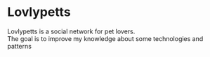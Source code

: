 # Lovlypetts  
Lovlypetts is a social network for pet lovers.  
The goal is to improve my knowledge about some technologies and patterns
